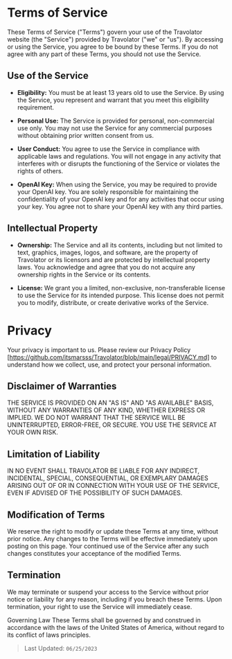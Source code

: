 # Terms of Service
These Terms of Service ("Terms") govern your use of the Travolator website (the "Service") provided by Travolator ("we" or "us"). By accessing or using the Service, you agree to be bound by these Terms. If you do not agree with any part of these Terms, you should not use the Service.

## Use of the Service
- **Eligibility:** You must be at least 13 years old to use the Service. By using the Service, you represent and warrant that you meet this eligibility requirement.

- **Personal Use:** The Service is provided for personal, non-commercial use only. You may not use the Service for any commercial purposes without obtaining prior written consent from us.

- **User Conduct:** You agree to use the Service in compliance with applicable laws and regulations. You will not engage in any activity that interferes with or disrupts the functioning of the Service or violates the rights of others.

- **OpenAI Key:** When using the Service, you may be required to provide your OpenAI key. You are solely responsible for maintaining the confidentiality of your OpenAI key and for any activities that occur using your key. You agree not to share your OpenAI key with any third parties.

## Intellectual Property
- **Ownership:** The Service and all its contents, including but not limited to text, graphics, images, logos, and software, are the property of Travolator or its licensors and are protected by intellectual property laws. You acknowledge and agree that you do not acquire any ownership rights in the Service or its contents.

- **License:** We grant you a limited, non-exclusive, non-transferable license to use the Service for its intended purpose. This license does not permit you to modify, distribute, or create derivative works of the Service.

# Privacy
Your privacy is important to us. Please review our Privacy Policy [https://github.com/itsmarsss/Travolator/blob/main/legal/PRIVACY.md] to understand how we collect, use, and protect your personal information.

## Disclaimer of Warranties
THE SERVICE IS PROVIDED ON AN "AS IS" AND "AS AVAILABLE" BASIS, WITHOUT ANY WARRANTIES OF ANY KIND, WHETHER EXPRESS OR IMPLIED. WE DO NOT WARRANT THAT THE SERVICE WILL BE UNINTERRUPTED, ERROR-FREE, OR SECURE. YOU USE THE SERVICE AT YOUR OWN RISK.

## Limitation of Liability
IN NO EVENT SHALL TRAVOLATOR BE LIABLE FOR ANY INDIRECT, INCIDENTAL, SPECIAL, CONSEQUENTIAL, OR EXEMPLARY DAMAGES ARISING OUT OF OR IN CONNECTION WITH YOUR USE OF THE SERVICE, EVEN IF ADVISED OF THE POSSIBILITY OF SUCH DAMAGES.

## Modification of Terms
We reserve the right to modify or update these Terms at any time, without prior notice. Any changes to the Terms will be effective immediately upon posting on this page. Your continued use of the Service after any such changes constitutes your acceptance of the modified Terms.

## Termination
We may terminate or suspend your access to the Service without prior notice or liability for any reason, including if you breach these Terms. Upon termination, your right to use the Service will immediately cease.

Governing Law
These Terms shall be governed by and construed in accordance with the laws of the United States of America, without regard to its conflict of laws principles.

> Last Updated: `06/25/2023`
